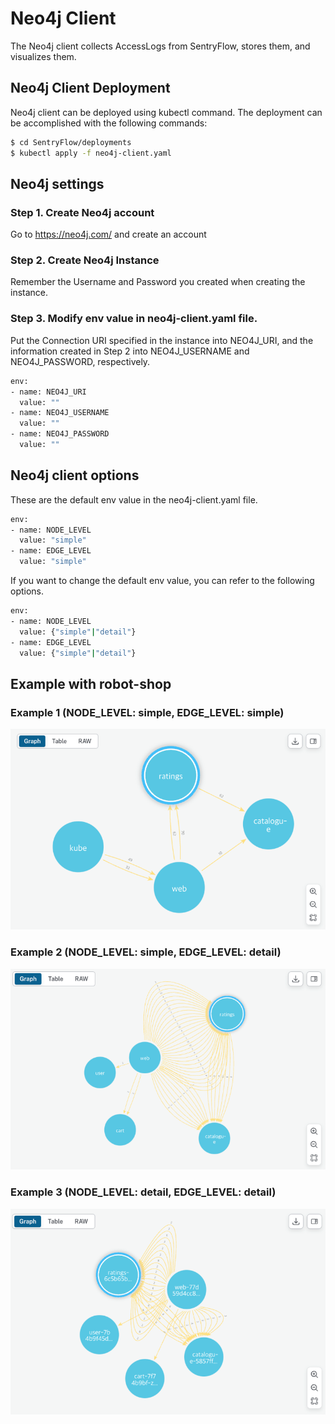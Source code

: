 # Neo4j Client
The Neo4j client collects AccessLogs from SentryFlow, stores them, and visualizes them.

## Neo4j Client Deployment
Neo4j client can be deployed using kubectl command. The deployment can be accomplished with the following
commands:
```bash
$ cd SentryFlow/deployments
$ kubectl apply -f neo4j-client.yaml
```

## Neo4j settings
### Step 1. Create Neo4j account
Go to https://neo4j.com/ and create an account

### Step 2. Create Neo4j Instance
Remember the Username and Password you created when creating the instance.

### Step 3. Modify env value in neo4j-client.yaml file.
Put the Connection URI specified in the instance into NEO4J_URI, and the information created in Step 2 into NEO4J_USERNAME and NEO4J_PASSWORD, respectively.

```bash
env:
- name: NEO4J_URI
  value: ""
- name: NEO4J_USERNAME
  value: ""
- name: NEO4J_PASSWORD
  value: ""
```

## Neo4j client options
These are the default env value in the neo4j-client.yaml file.
```bash
env:
- name: NODE_LEVEL
  value: "simple"
- name: EDGE_LEVEL
  value: "simple"
```

If you want to change the default env value, you can refer to the following options.
```bash
env:
- name: NODE_LEVEL
  value: {"simple"|"detail"}
- name: EDGE_LEVEL
  value: {"simple"|"detail"}
```

## Example with robot-shop
### Example 1 (NODE_LEVEL: simple, EDGE_LEVEL: simple)
![Neo4j example1](/docs/neo4j_01.png)

### Example 2 (NODE_LEVEL: simple, EDGE_LEVEL: detail)
![Neo4j example2](/docs/neo4j_02.png)

### Example 3 (NODE_LEVEL: detail, EDGE_LEVEL: detail)
![Neo4j example3](/docs/neo4j_03.png)
